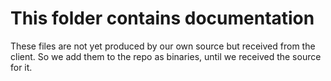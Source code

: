 # This folder contains documentation

These files are not yet produced by our own source but received from the client.
So we add them to the repo as binaries, until we received the source for it.
